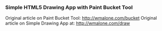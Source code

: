 ### Simple HTML5 Drawing App with Paint Bucket Tool

Original article on Paint Bucket Tool: http://wmalone.com/bucket
Original article on Simple Drawing App at: http://wmalone.com/draw
